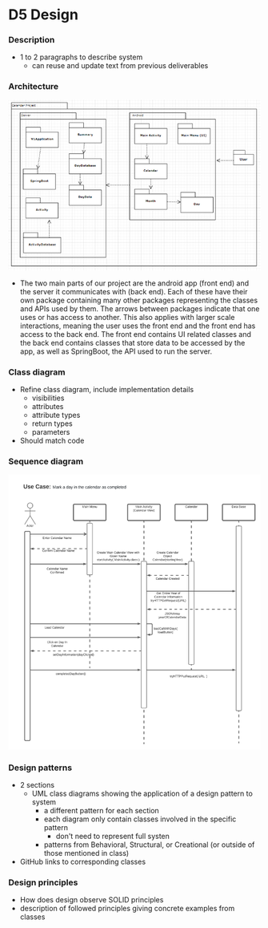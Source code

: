 # D5 Design

### Description
- 1 to 2 paragraphs to describe system
    - can reuse and update text from previous deliverables

### Architecture
![UMLPackageDiagram](Images/UMLPackageDiagram.png)
- The two main parts of our project are the android app (front end) and the server it communicates with (back end). Each of these have their own package containing many other packages representing the classes and APIs used by them. The arrows between packages indicate that one uses or has access to another. This also applies with larger scale interactions, meaning the user uses the front end and the front end has access to the back end. The front end contains UI related classes and the back end contains classes that store data to be accessed by the app, as well as SpringBoot, the API used to run the server.

### Class diagram
- Refine class diagram, include implementation details
    - visibilities
    - attributes
    - attribute types
    - return types
    - parameters
- Should match code

### Sequence diagram
![UMLSequenceDiagram](Images/CS386D5SequenceDiagram.png)

### Design patterns
- 2 sections
    - UML class diagrams showing the application of a design pattern to system
        - a different pattern for each section
        - each diagram only contain classes involved in the specific pattern
            - don't need to represent full systen
        - patterns from Behavioral, Structural, or Creational (or outside of those mentioned in class)
- GitHub links to corresponding classes

### Design principles
- How does design observe SOLID principles
- description of followed principles giving concrete examples from classes

